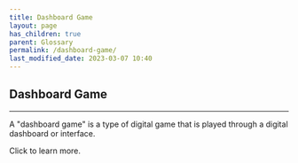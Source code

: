 ```yaml
---
title: Dashboard Game
layout: page
has_children: true
parent: Glossary
permalink: /dashboard-game/
last_modified_date: 2023-03-07 10:40
---
```



## Dashboard Game
----------------

A "dashboard game" is a type of digital game that is played through a digital dashboard or interface. 

Click to learn more.
